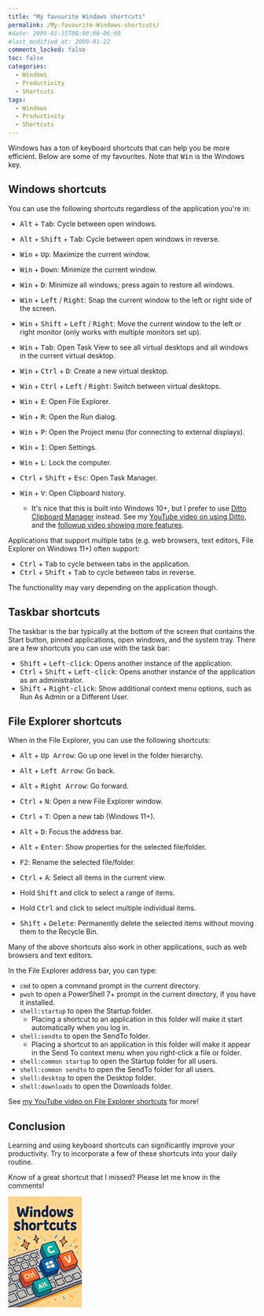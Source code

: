 ```yaml
---
title: "My favourite Windows shortcuts"
permalink: /My-favourite-Windows-shortcuts/
#date: 2099-01-15T00:00:00-06:00
#last_modified_at: 2099-01-22
comments_locked: false
toc: false
categories:
  - Windows
  - Productivity
  - Shortcuts
tags:
  - Windows
  - Productivity
  - Shortcuts
---
```


Windows has a ton of keyboard shortcuts that can help you be more efficient.
Below are some of my favourites.
Note that <kbd>Win</kbd> is the Windows key.

## Windows shortcuts

You can use the following shortcuts regardless of the application you're in:

- <kbd>Alt</kbd> + <kbd>Tab</kbd>: Cycle between open windows.
- <kbd>Alt</kbd> + <kbd>Shift</kbd> + <kbd>Tab</kbd>: Cycle between open windows in reverse.

- <kbd>Win</kbd> + <kbd>Up</kbd>: Maximize the current window.
- <kbd>Win</kbd> + <kbd>Down</kbd>: Minimize the current window.
- <kbd>Win</kbd> + <kbd>D</kbd>: Minimize all windows; press again to restore all windows.
- <kbd>Win</kbd> + <kbd>Left</kbd> / <kbd>Right</kbd>: Snap the current window to the left or right side of the screen.
- <kbd>Win</kbd> + <kbd>Shift</kbd> + <kbd>Left</kbd> / <kbd>Right</kbd>: Move the current window to the left or right monitor (only works with multiple monitors set up).

- <kbd>Win</kbd> + <kbd>Tab</kbd>: Open Task View to see all virtual desktops and all windows in the current virtual desktop.
- <kbd>Win</kbd> + <kbd>Ctrl</kbd> + <kbd>D</kbd>: Create a new virtual desktop.
- <kbd>Win</kbd> + <kbd>Ctrl</kbd> + <kbd>Left</kbd> / <kbd>Right</kbd>: Switch between virtual desktops.

- <kbd>Win</kbd> + <kbd>E</kbd>: Open File Explorer.
- <kbd>Win</kbd> + <kbd>R</kbd>: Open the Run dialog.
- <kbd>Win</kbd> + <kbd>P</kbd>: Open the Project menu (for connecting to external displays).
- <kbd>Win</kbd> + <kbd>I</kbd>: Open Settings.
- <kbd>Win</kbd> + <kbd>L</kbd>: Lock the computer.
- <kbd>Ctrl</kbd> + <kbd>Shift</kbd> + <kbd>Esc</kbd>: Open Task Manager.

- <kbd>Win</kbd> + <kbd>V</kbd>: Open Clipboard history.
  - It's nice that this is built into Windows 10+, but I prefer to use [Ditto Clipboard Manager](https://sabrogden.github.io/Ditto/) instead.
  See my [YouTube video on using Ditto](https://youtu.be/bBvKvJfWw2c?si=VCoUFqnJAV5VwnAn), and the [followup video showing more features](https://youtu.be/0fRL6PFGckM?si=wILKOwQg1msrnVVN).

Applications that support multiple tabs (e.g. web browsers, text editors, File Explorer on Windows 11+) often support:

- <kbd>Ctrl</kbd> + <kbd>Tab</kbd> to cycle between tabs in the application.
- <kbd>Ctrl</kbd> + <kbd>Shift</kbd> + <kbd>Tab</kbd> to cycle between tabs in reverse.

The functionality may vary depending on the application though.

## Taskbar shortcuts

The taskbar is the bar typically at the bottom of the screen that contains the Start button, pinned applications, open windows, and the system tray.
There are a few shortcuts you can use with the task bar:

- <kbd>Shift</kbd> + <kbd>Left-click</kbd>: Opens another instance of the application.
- <kbd>Ctrl</kbd> + <kbd>Shift</kbd> + <kbd>Left-click</kbd>: Opens another instance of the application as an administrator.
- <kbd>Shift</kbd> + <kbd>Right-click</kbd>: Show additional context menu options, such as Run As Admin or a Different User.

## File Explorer shortcuts

When in the File Explorer, you can use the following shortcuts:

- <kbd>Alt</kbd> + <kbd>Up Arrow</kbd>: Go up one level in the folder hierarchy.
- <kbd>Alt</kbd> + <kbd>Left Arrow</kbd>: Go back.
- <kbd>Alt</kbd> + <kbd>Right Arrow</kbd>: Go forward.

- <kbd>Ctrl</kbd> + <kbd>N</kbd>: Open a new File Explorer window.
- <kbd>Ctrl</kbd> + <kbd>T</kbd>: Open a new tab (Windows 11+).

- <kbd>Alt</kbd> + <kbd>D</kbd>: Focus the address bar.
- <kbd>Alt</kbd> + <kbd>Enter</kbd>: Show properties for the selected file/folder.
- <kbd>F2</kbd>: Rename the selected file/folder.

- <kbd>Ctrl</kbd> + <kbd>A</kbd>: Select all items in the current view.
- Hold <kbd>Shift</kbd> and click to select a range of items.
- Hold <kbd>Ctrl</kbd> and click to select multiple individual items.
- <kbd>Shift</kbd> + <kbd>Delete</kbd>: Permanently delete the selected items without moving them to the Recycle Bin.

Many of the above shortcuts also work in other applications, such as web browsers and text editors.

In the File Explorer address bar, you can type:

- `cmd` to open a command prompt in the current directory.
- `pwsh` to open a PowerShell 7+ prompt in the current directory, if you have it installed.
- `shell:startup` to open the Startup folder.
  - Placing a shortcut to an application in this folder will make it start automatically when you log in.
- `shell:sendto` to open the SendTo folder.
  - Placing a shortcut to an application in this folder will make it appear in the Send To context menu when you right-click a file or folder.
- `shell:common startup` to open the Startup folder for all users.
- `shell:common sendto` to open the SendTo folder for all users.
- `shell:desktop` to open the Desktop folder.
- `shell:downloads` to open the Downloads folder.

See [my YouTube video on File Explorer shortcuts](https://youtu.be/-ixXAB2Gc0M?si=1lJ7Bx7UJqAQ6U5O) for more!

## Conclusion

Learning and using keyboard shortcuts can significantly improve your productivity.
Try to incorporate a few of these shortcuts into your daily routine.

Know of a great shortcut that I missed?
Please let me know in the comments!

![Windows shortcuts cartoon image](/assets/Posts/2025-09-24-My-favourit-Windows-shortcuts/windows-shortcuts-cartoon-image.png)
